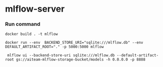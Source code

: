 # mlflow-server


### Run command
```shell
docker build . -t mlflow
```

```shell
docker run --env  BACKEND_STORE_URI="sqlite:///mlflow.db" --env  DEFAULT_ARTIFACT_ROOT="." -p 5000:5000 mlflow
```

```shell
 mlflow ui --backend-store-uri sqlite:///mlflow.db --default-artifact-root gs://aiteam-mlflow-storage-bucket/models -h 0.0.0.0 -p 8888
 ```
